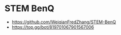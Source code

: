 # STEM BenQ
- https://github.com/WeiqianFredZhang/STEM-BenQ
- https://top.gg/bot/819701067901567006
